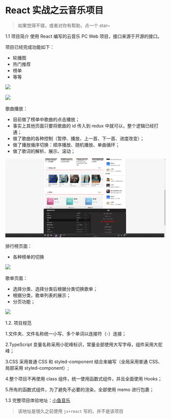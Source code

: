 # React 实战之云音乐项目

> 如果觉得不错，或者对你有帮助，点一个 star~

1.1 项目简介
使用 React 编写的云音乐 PC Web 项目，接口来源于开源的接口。

项目已经完成功能如下：

- 轮播图
- 热门推荐
- 榜单
- 等等

![](https://camo.githubusercontent.com/39f6080b5fd3ae1c8218b4da99e7259f500b161f1ddf2b1cc76f10e39185d50f/68747470733a2f2f747661312e73696e61696d672e636e2f6c617267652f30303753385a496c677931676876396b77683363716a3331636b30703337756a2e6a7067)

![](https://camo.githubusercontent.com/8efe92527b65e9d7f2edf1cad12f97ae37327e5b44189349bd857a762c1f8f14/68747470733a2f2f747661312e73696e61696d672e636e2f6c617267652f30303753385a496c677931676876613562783762766a333164313070367468712e6a7067)

歌曲播放：

- 目前做了榜单中歌曲的点击播放；
- 事实上其他页面只要将歌曲的 id 传入到 redux 中就可以，整个逻辑已经打通；
- 做了歌曲的各种控制（暂停、播放、上一首、下一首、进度改变）；
- 做了播放循序切换：顺序播放、随机播放、单曲循环；
- 做了歌词的解析、展示、滚动；

![](./src/assets/img/Snipaste_2023-03-22_12-31-34.jpg)

排行榜页面：

- 各种榜单的切换

![](https://camo.githubusercontent.com/d47adcc519c151e724ec055722f5e07b6d9b785f212312214290866130d648b6/68747470733a2f2f747661312e73696e61696d672e636e2f6c617267652f30303753385a496c67793167687639716a67306d346a333164313070346169332e6a7067)

歌单页面：

- 选择分类、选择分类后根据分类切换歌单；
- 根据分类，歌单列表的展示；
- 分页功能；

![](https://camo.githubusercontent.com/7b8f23b3b2c6266f6e2ce7b5c6f4148db9a9425cc57bedf32618f48daa845a93/68747470733a2f2f747661312e73696e61696d672e636e2f6c617267652f30303753385a496c677931676876397273703173746a33316431307034346a322e6a7067)

1.2. 项目规范

1.文件夹、文件名称统一小写、多个单词以连接符（-）连接；

2.TypeScript 变量名称采用小驼峰标识，常量全部使用大写字母，组件采用大驼峰；

3.CSS 采用普通 CSS 和 styled-component 结合来编写（全局采用普通 CSS、局部采用 styled-component）;

4.整个项目不再使用 class 组件，统一使用函数式组件，并且全面使用 Hooks；

5.所有的函数式组件，为了避免不必要的渲染，全部使用 memo 进行包裹；

1.3 完整项目体验地址：[小鱼音乐](http://112.124.28.77:3232)

> 该地址是很久之前使用 `js+react` 写的，并不是该项目
